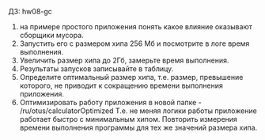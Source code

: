 ДЗ: hw08-gc<br>
1. на примере простого приложения понять какое влияние оказывают сборщики мусора.
2. Запустить его с размером хипа 256 Мб и посмотрите в логе время выполнения.
3. Увеличить размер хипа до 2Гб, замерьте время выполнения.
4. Результаты запусков записывайте в таблицу.
5. Определите оптимальный размер хипа, т.е. размер, превышение которого,
   не приводит к сокращению времени выполнения приложения.
6. Оптимизирoвать работу приложения в новой папке - /ru/otus/calculatorOptimized
   Т.е. не меняя логики работы приложение работает быстро с минимальным хипом.
   Повторить измерения времени выполнения программы для тех же значений размера хипа.
